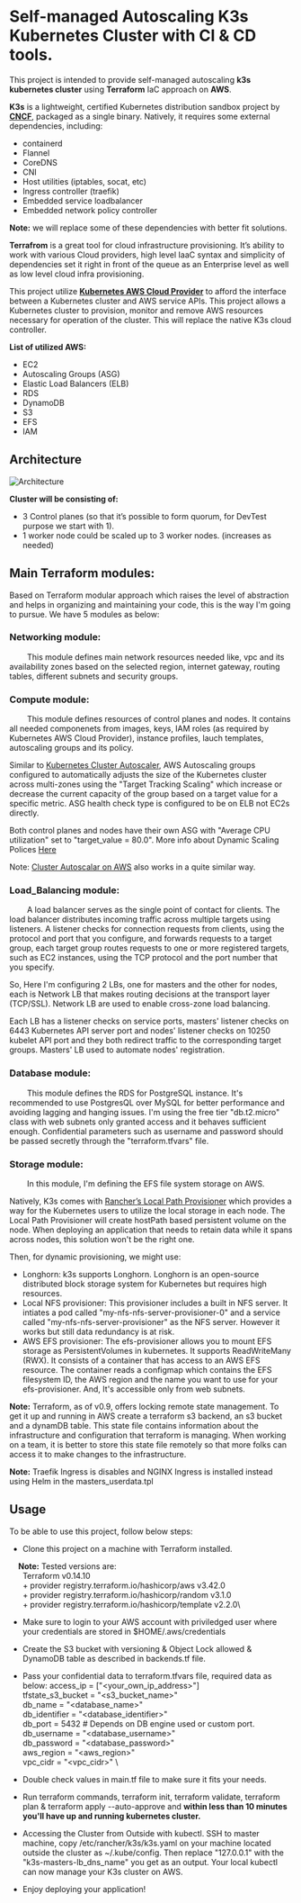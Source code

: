 # Self-managed Autoscaling K3s Kubernetes Cluster with CI & CD tools.

This project is intended to provide self-managed autoscaling **k3s kubernetes cluster** using **Terraform** IaC approach on **AWS**.

**K3s** is a lightweight, certified Kubernetes distribution sandbox project by **[CNCF](https://www.cncf.io/sandbox-projects/)**, packaged as a single binary. Natively, it requires some external dependencies, including:
* containerd
* Flannel
* CoreDNS
* CNI
* Host utilities (iptables, socat, etc)
* Ingress controller (traefik)
* Embedded service loadbalancer
* Embedded network policy controller

**Note:** we will replace some of these dependencies with better fit solutions.

**Terrafrom** is a great tool for cloud infrastructure provisioning. It’s ability to work with various Cloud providers, high level IaaC syntax and simplicity of dependencies set it right in front of the queue as an Enterprise level as well as low level cloud infra provisioning.

This project utilize **[Kubernetes AWS Cloud Provider](https://github.com/kubernetes/cloud-provider-aws)** to afford the interface between a Kubernetes cluster and AWS service APIs. This project allows a Kubernetes cluster to provision, monitor and remove AWS resources necessary for operation of the cluster. This will replace the native K3s cloud controller.

**List of utilized AWS:**
- EC2
- Autoscaling Groups (ASG)
- Elastic Load Balancers (ELB)
- RDS
- DynamoDB
- S3
- EFS
- IAM



## Architecture
![Architecture](k3s_cluster.svg)


**Cluster will be consisting of:**
- 3 Control planes (so that it’s possible to form quorum, for DevTest purpose we start with 1).
- 1 worker node could be scaled up to 3 worker nodes. (increases as needed)



## Main Terraform modules:
Based on Terraform modular approach which raises the level of abstraction and helps in organizing and maintaining your code, this is the way I'm going to pursue. We have 5 modules as below:

### Networking module:
&nbsp;&nbsp;&nbsp;&nbsp;&nbsp;&nbsp;&nbsp;&nbsp;This module defines main network resources needed like, vpc and its availability zones based on the selected region, internet gateway, routing tables, different subnets and security groups.

### Compute module:
&nbsp;&nbsp;&nbsp;&nbsp;&nbsp;&nbsp;&nbsp;&nbsp;This module defines resources of control planes and nodes. It contains all needed componenets from images, keys, IAM roles (as required by Kubernetes AWS Cloud Provider), instance profiles, lauch templates, autoscaling groups and its policy.

Similar to [Kubernetes Cluster Autoscaler](https://github.com/kubernetes/autoscaler/tree/master/cluster-autoscaler), AWS Autoscaling groups configured to automatically adjusts the size of the Kubernetes cluster across multi-zones using the "Target Tracking Scaling" which increase or decrease the current capacity of the group based on a target value for a specific metric. ASG health check type is configured to be on ELB not EC2s directly.

Both control planes and nodes have their own ASG with "Average CPU utilization" set to "target_value = 80.0". More info about Dynamic Scaling Polices [Here](https://docs.aws.amazon.com/autoscaling/ec2/userguide/as-scale-based-on-demand.html)

Note: [Cluster Autoscalar on AWS](https://github.com/kubernetes/autoscaler/blob/master/cluster-autoscaler/cloudprovider/aws/README.md) also works in a quite similar way.


### Load_Balancing module:
&nbsp;&nbsp;&nbsp;&nbsp;&nbsp;&nbsp;&nbsp;&nbsp;A load balancer serves as the single point of contact for clients. The load balancer distributes incoming traffic across multiple targets using listeners. A listener checks for connection requests from clients, using the protocol and port that you configure, and forwards requests to a target group, each target group routes requests to one or more registered targets, such as EC2 instances, using the TCP protocol and the port number that you specify.

So, Here I'm configuring 2 LBs, one for masters and the other for nodes, each is Network LB that makes routing decisions at the transport layer (TCP/SSL). Network LB are used to enable cross-zone load balancing.

Each LB has a listener checks on service ports, masters' listener checks on 6443 Kubernetes API server port and nodes' listener checks on 10250 kubelet API port and they both redirect traffic to the corresponding target groups. Masters' LB used to automate nodes' registration.


### Database module:
&nbsp;&nbsp;&nbsp;&nbsp;&nbsp;&nbsp;&nbsp;&nbsp;This module defines the RDS for PostgreSQL instance.
It's recommended to use PostgresQL over MySQL for better performance and avoiding lagging and hanging issues.
I'm using the free tier "db.t2.micro" class with web subnets only granted access and it behaves sufficient enough.
Confidential parameters such as username and password should be passed secretly through the "terraform.tfvars" file.

### Storage module:
&nbsp;&nbsp;&nbsp;&nbsp;&nbsp;&nbsp;&nbsp;&nbsp;In this module, I'm defining the EFS file system storage on AWS.

Natively, K3s comes with [Rancher’s Local Path Provisioner](https://github.com/rancher/local-path-provisioner) which provides a way for the Kubernetes users to utilize the local storage in each node. The Local Path Provisioner will create hostPath based persistent volume on the node. When deploying an application that needs to retain data while it spans across nodes, this solution won't be the right one.

Then, for dynamic provisioning, we might use:
* Longhorn: k3s supports Longhorn. Longhorn is an open-source distributed block storage system for Kubernetes but requires high resources.
* Local NFS provisioner: This provisioner includes a built in NFS server. It intiates a pod called "my-nfs-nfs-server-provisioner-0" and a service called "my-nfs-nfs-server-provisioner" as the NFS server. However it works but still data redundancy is at risk.
* AWS EFS provisioner: The efs-provisioner allows you to mount EFS storage as PersistentVolumes in kubernetes. It supports ReadWriteMany (RWX). 
It consists of a container that has access to an AWS EFS resource. The container reads a configmap which contains the EFS filesystem ID, the AWS region and the name you want to use for your efs-provisioner. And, It's accessible only from web subnets.



**Note:** Terraform, as of v0.9, offers locking remote state management. To get it up and running in AWS create a terraform s3 backend, an s3 bucket and a dynamDB table. This state file contains information about the infrastructure and configuration that terraform is managing. When working on a team, it is better to store this state file remotely so that more folks can access it to make changes to the infrastructure.


**Note:** Traefik Ingress is disables and NGINX Ingress is installed instead using Helm in the masters_userdata.tpl



## Usage
To be able to use this project, follow below steps:
- Clone this project on a machine with Terraform installed.  

&nbsp;&nbsp;&nbsp;&nbsp;**Note:** Tested versions are:\
&nbsp;&nbsp;&nbsp;&nbsp;&nbsp;&nbsp;Terraform v0.14.10\
&nbsp;&nbsp;&nbsp;&nbsp;&nbsp;&nbsp;+ provider registry.terraform.io/hashicorp/aws v3.42.0\
&nbsp;&nbsp;&nbsp;&nbsp;&nbsp;&nbsp;+ provider registry.terraform.io/hashicorp/random v3.1.0\
&nbsp;&nbsp;&nbsp;&nbsp;&nbsp;&nbsp;+ provider registry.terraform.io/hashicorp/template v2.2.0\

- Make sure to login to your AWS account with priviledged user where your credentials are stored in $HOME/.aws/credentials

- Create the S3 bucket with versioning & Object Lock allowed & DynamoDB table as described in backends.tf file.

- Pass your confidential data to terraform.tfvars file, required data as below:
access_ip         = ["<your_own_ip_address>"]  \
tfstate_s3_bucket = "<s3_bucket_name>"  \
db_name           = "<database_name>"  \
db_identifier     = "<database_identifier>"  \
db_port           = 5432    # Depends on DB engine used or custom port.  \
db_username       = "<database_username>"  \
db_password       = "<database_password>"  \
aws_region        = "<aws_region>"  \
vpc_cidr          = "<vpc_cidr>"  \

- Double check values in main.tf file to make sure it fits your needs.

- Run terraform commands, terraform init, terraform validate, terraform plan & terraform apply --auto-approve and **within less than 10 minutes you'll have up and running kubernetes cluster.**

- Accessing the Cluster from Outside with kubectl. SSH to master machine, copy /etc/rancher/k3s/k3s.yaml on your machine located outside the cluster as ~/.kube/config. Then replace "127.0.0.1" with the "k3s-masters-lb_dns_name" you get as an output. Your local kubectl can now manage your K3s cluster on AWS.

- Enjoy deploying your application!